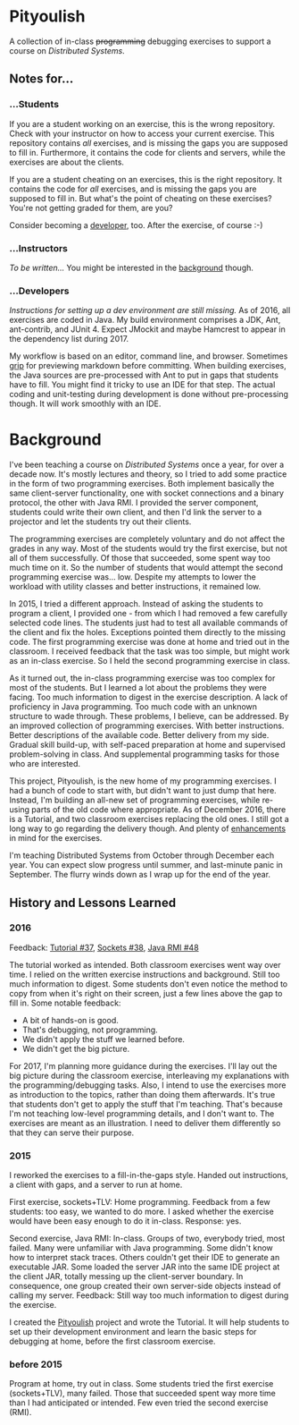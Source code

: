 # Pityoulish
A collection of in-class ~~programming~~ debugging exercises to support a course on _Distributed Systems_.

## Notes for...
### ...Students
If you are a student working on an exercise, this is the wrong repository. Check with your instructor on how to access your current exercise.
This repository contains _all_ exercises, and is missing the gaps you are supposed to fill in. Furthermore, it contains the code for clients and servers, while the exercises are about the clients.

If you are a student cheating on an exercises, this is the right repository.
It contains the code for _all_ exercises, and is missing the gaps you are supposed to fill in. But what's the point of cheating on these exercises? You're not getting graded for them, are you?

Consider becoming a [developer](#developers), too. After the exercise, of course :-)

### ...Instructors
_To be written..._
You might be interested in the [background](#background) though.

### ...Developers
_Instructions for setting up a dev environment are still missing._
As of 2016, all exercises are coded in Java. My build environment comprises a JDK, Ant, ant-contrib, and JUnit 4.
Expect JMockit and maybe Hamcrest to appear in the dependency list during 2017.

My workflow is based on an editor, command line, and browser. Sometimes [grip](https://github.com/joeyespo/grip) for previewing markdown before committing. When building exercises, the Java sources are pre-processed with Ant to put in gaps that students have to fill. You might find it tricky to use an IDE for that step.
The actual coding and unit-testing during development is done without pre-processing though. It will work smoothly with an IDE.

# Background
I've been teaching a course on _Distributed Systems_ once a year, for over a decade now. It's mostly lectures and theory, so I tried to add some practice in the form of two programming exercises. Both implement basically the same client-server functionality, one with socket connections and a binary protocol, the other with Java RMI. I provided the server component, students could write their own client, and then I'd link the server to a projector and let the students try out their clients.

The programming exercises are completely voluntary and do not affect the grades in any way. Most of the students would try the first exercise, but not all of them successfully. Of those that succeeded, some spent way too much time on it. So the number of students that would attempt the second programming exercise was... low. Despite my attempts to lower the workload with utility classes and better instructions, it remained low.

In 2015, I tried a different approach. Instead of asking the students to program a client, I provided one - from which I had removed a few carefully selected code lines. The students just had to test all available commands of the client and fix the holes. Exceptions pointed them directly to the missing code.
The first programming exercise was done at home and tried out in the classroom. I received feedback that the task was too simple, but might work as an in-class exercise. So I held the second programming exercise in class.

As it turned out, the in-class programming exercise was too complex for most of the students. But I learned a lot about the problems they were facing. Too much information to digest in the exercise description. A lack of proficiency in Java programming. Too much code with an unknown structure to wade through.
These problems, I believe, can be addressed. By an improved collection of programming exercises. With better instructions. Better descriptions of the available code. Better delivery from my side. Gradual skill build-up, with self-paced preparation at home and supervised problem-solving in class. And supplemental programming tasks for those who are interested.

This project, Pityoulish, is the new home of my programming exercises. I had a bunch of code to start with, but didn't want to just dump that here. Instead, I'm building an all-new set of programming exercises, while re-using parts of the old code where appropriate. As of December 2016, there is a Tutorial, and two classroom exercises replacing the old ones. I still got a long way to go regarding the delivery though. And plenty of [enhancements](https://github.com/rolandweber/pityoulish/issues?q=is%3Aissue+is%3Aopen+label%3Aenhancement) in mind for the exercises.

I'm teaching Distributed Systems from October through December each year. You can expect slow progress until summer, and last-minute panic in September. The flurry winds down as I wrap up for the end of the year.

## History and Lessons Learned

### 2016

Feedback:
[Tutorial #37](https://github.com/rolandweber/pityoulish/issues/37),
[Sockets #38](https://github.com/rolandweber/pityoulish/issues/38),
[Java RMI #48](https://github.com/rolandweber/pityoulish/issues/48)

The tutorial worked as intended. Both classroom exercises went way over time. I relied on the written exercise instructions and background. Still too much information to digest. Some students don't even notice the method to copy from when it's right on their screen, just a few lines above the gap to fill in. Some notable feedback:
* A bit of hands-on is good.
* That's debugging, not programming.
* We didn't apply the stuff we learned before.
* We didn't get the big picture.

For 2017, I'm planning more guidance during the exercises. I'll lay out the big picture during the classroom exercise, interleaving my explanations with the programming/debugging tasks. Also, I intend to use the exercises more as introduction to the topics, rather than doing them afterwards.
It's true that students don't get to apply the stuff that I'm teaching. That's because I'm not teaching low-level programming details, and I don't want to. The exercises are meant as an illustration. I need to deliver them differently so that they can serve their purpose.

### 2015
I reworked the exercises to a fill-in-the-gaps style. Handed out instructions, a client with gaps, and a server to run at home.

First exercise, sockets+TLV: Home programming. Feedback from a few students: too easy, we wanted to do more. I asked whether the exercise would have been easy enough to do it in-class. Response: yes.

Second exercise, Java RMI: In-class. Groups of two, everybody tried, most failed. Many were unfamiliar with Java programming. Some didn't know how to interpret stack traces. Others couldn't get their IDE to generate an executable JAR. Some loaded the server JAR into the same IDE project at the client JAR, totally messing up the client-server boundary. In consequence, one group created their own server-side objects instead of calling my server. Feedback: Still way too much information to digest during the exercise.

I created the [Pityoulish](https://github.com/rolandweber/pityoulish) project and wrote the Tutorial. It will help students to set up their development environment and learn the basic steps for debugging at home, before the first classroom exercise.

### before 2015
Program at home, try out in class. Some students tried the first exercise (sockets+TLV), many failed. Those that succeeded spent way more time than I had anticipated or intended. Few even tried the second exercise (RMI).
